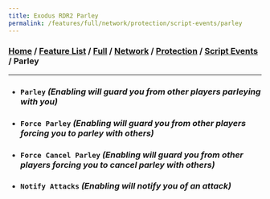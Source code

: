 ```yaml
---
title: Exodus RDR2 Parley
permalink: /features/full/network/protection/script-events/parley
---
```

### [Home](/) / [Feature List](/features) / [Full](/features/full) / [Network](/features/full/network) / [Protection](/features/full/network/protection) / [Script Events](/features/full/network/protection/script-events) / Parley
---
- ### `Parley` *(Enabling will guard you from other players parleying with you)*
- ### `Force Parley` *(Enabling will guard you from other players forcing you to parley with others)*
- ### `Force Cancel Parley` *(Enabling will guard you from other players forcing you to cancel parley with others)*
- ### `Notify Attacks` *(Enabling will notify you of an attack)*
